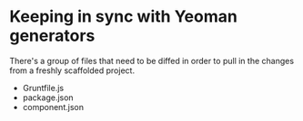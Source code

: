 # Keeping in sync with Yeoman generators

There's a group of files that need to be diffed in order to pull in the changes
from a freshly scaffolded project.

* Gruntfile.js
* package.json
* component.json


